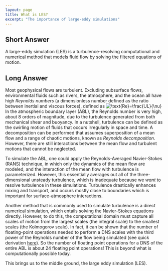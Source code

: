 ```yaml
---
layout: page
title: What is LES?
excerpt: "The importance of large-eddy simulations"
---
```


## Short Answer

A large-eddy simulation (LES) is a turbulence-resolving computational and numerical method that models fluid flow by solving the filtered equations of motion.

## Long Answer

Most geophysical flows are turbulent. Excluding subsurface flows, environmental fluids such as rivers, the atmosphere, and the ocean all have high _Reynolds numbers_ (a dimensionless number defined as the ratio between inertial and viscous forces), defined as
![$\text{Re}=\frac{UL}{\nu}$](https://render.githubusercontent.com/render/math?math=%24%5Ctext%7BRe%7D%3D%5Cfrac%7BUL%7D%7B%5Cnu%7D%24)
In the atmospheric boundary layer (ABL), the Reynolds number is very high, about 8 orders of magnitude, due to the turbulence generated from both mechanical shear and buoyancy. In a nutshell, turbulence can be defined as the swirling motion of fluids that occurs irregularly in space and time. A decomposition can be performed that assumes superposition of a mean flow and a range of chaotic motions, known as _Reynolds decomposition_. However, there are still interactions between the mean flow and turbulent motions that cannot be neglected.

To simulate the ABL, one could apply the Reynolds-Averaged Navier-Stokes (RANS) technique, in which only the dynamics of the mean flow are modeled, and the interaction of the mean flow with turbulence is parameterized. However, this essentially averages out all of the three-dimensional unsteady turbulence, which is inadequate because we _want_ to resolve turbulence in these simulations. Turbulence drastically enhances mixing and transport, and occurs mostly close to boundaries which is important for surface-atmosphere interactions.

Another method that is commonly used to simulate turbulence is a direct numerical simulation, which entails solving the Navier-Stokes equations directly. However, to do this, the computational domain must capture all scales of motion from the largest scales (the integral scale) to the smallest scales (the Kolmogorov scale). In fact, it can be shown that the number of floating-point operations needed to perform a DNS scales with the third power of the Reynolds number of the flow being simulated (see quick derivation <a href="https://github.com/josephfogarty/josephfogarty.github.io/blob/master/docs/Relating_Reynolds_Number_to_DNS.pdf" download="Relating_Reynolds_Number_to_DNS.pdf">here</a>). So the number of floating point operations for a DNS of the entire ABL is about 24 floating point operations! This is beyond what is computationally possible today.

This brings us to the middle ground, the large eddy simulation (LES).
